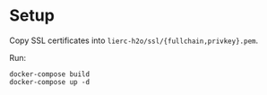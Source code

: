 Setup
=====

Copy SSL certificates into `lierc-h2o/ssl/{fullchain,privkey}.pem`.

Run:

```
docker-compose build
docker-compose up -d
```
